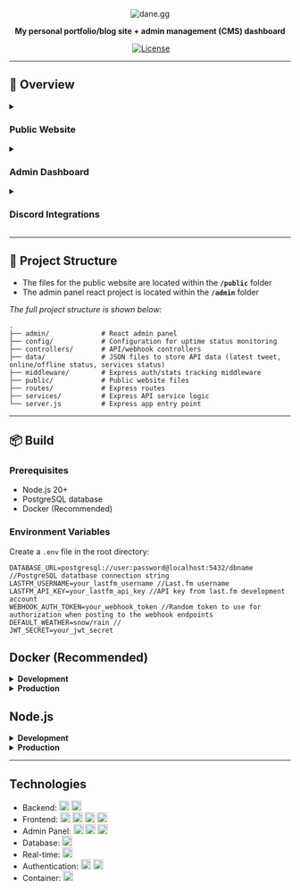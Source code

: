 <p align="center">
<img src="https://i.imgur.com/pRf4zZU.png" alt="dane.gg" />
</p>

<p align="center">
  <b>My personal portfolio/blog site + admin management (CMS) dashboard</b>
</p>

<p align="center">
<a href="https://dane.gg"><img src="https://img.shields.io/website-up-down-green-red/http/dane.gg.svg" alt="" /></a>
<a href="https://github.com/danerxc/dane.gg/blob/master/LICENSE"><img src="https://img.shields.io/github/license/danexrc/dane.gg.svg" alt="License" /></a>
</p>

<hr>

## 📌 Overview

<details>
<summary><h3><b>Public Website</b></h3></summary>
<img src="https://i.imgur.com/8k0C3bT.png" alt="Homepage"/>
  
### Notable features
- Automatic online/offline status (status from Discord)
- Automatic latest tweet status update (via Tweetshift)
- Automatic service status section for monitored services from Uptime Kuma (via webhook call)
- Real-time websocket chat (two way sync with Discord)
- Dynamic blog (managed via admin dashboard)
- Dynamic projects list (managed via admin dashboard
</details>

<details>
<summary><h3><b>Admin Dashboard</b></h3></summary>
<h3>Login</h3>
<img src="https://i.imgur.com/hnm2ye1.png" alt="Login Page"/>
  
- Secure login page
- 2FA prompt (if setup, optional)

<h3>Statistics Page</h3>
<img src="https://i.imgur.com/wHsRfZ2.png" alt="Statistics Page"/>
<img src="https://i.imgur.com/NoqtzHG.png" alt="Statistics Page"/>

- Displays statistics of web traffic (public pages only)
- Configurable timeframe (24h, 7d, 30d, all time)
- Displays total site visits, number of individual visitors,
- Chart displaying total visits + individual visitor changes over time
- Chart displaying individual page popularity and total page visits per page
- Table of top ten most-viewed blog posts w/ number of views per post
- Visitor countries donut chart + list of top ten countries
- List of top ten most popular visitor user agents
- Raw request logs (public pages only)

<h3>Blog Page</h3>
<img src="https://i.imgur.com/v0IzJzV.png" alt="Blog Page"/>
<img src="https://i.imgur.com/PLNqi3a.png" alt="Blog Page - Add/Edit"/>

- List of all blog posts
- Option to create new blog post
- Edit/delete existing post functionality
- Rich-text content editor w/ preview (markdown formatting)
- Image upload functionality (thumbnail + blog post content)
- Publish/unpublish option (changes whether post is shown on public website or not)
- Blog post tagging functionality (displays on public website)

<h3>Projects Page</h3>
<img src="https://i.imgur.com/0MT5E9e.png" alt="Projects Page"/>
<img src="https://i.imgur.com/l1EERt0.png" alt="Projects Page - Add/Edit"/>

- List of all projects
- Seperate project list per category
- Drag'n'drop ordering of projects (order that projects are returned on public site)
- Option to create new project
- Edit/delete existing project functionality
- Project category selection dropdown + management modal to add/edit/delete categories
- Rich-text description editor w/ preview (markdown formatting)
- Image upload functionality (thumbnail)
- Featured option (if disabled, project is only shown when clicking "view all" on public site)
- Customizable button URL + text
- Project tagging functionality + management modal to add/edit/delete tags

<h3>User Management Page</h3>
<img src="https://i.imgur.com/kSyU8dC.png" alt="User Management Page"/>
<img src="https://i.imgur.com/SkeIpBb.png" alt="User Management Page - Add"/>
<img src="https://i.imgur.com/qTd7AAb.png" alt="User Management Page - Edit"/>

- List of all available user accounts
- Ability to add new accounts
- Ability to edit/delete existing user accounts
- Ability to reset existing user passwords + reset 2FA if setup
- Only accessible by user accounts marked as admin (standard accounts cannot reach this page)

<h3>Account Page</h3>
<img src="https://i.imgur.com/QHuPH0D.png" alt="Account Management Page"/>

- Management page for logged-in user
- Displays whether account is an administrator account or standard account
- Option to change username w/ availability checking
- Option to change password w/ existing password checking
- Option to setup & enable app-based 2FA authentication on account
</details>

<details>
<summary><h3><b>Discord Integrations</b></h3></summary>
I use a custom Discord bot for both the logic behind retrieving and displaying my latest tweet from Twitter & to enable the websockets chat to post/send from a channel in my Discord channel.
<br>
<br>
You can read the <a href="https://github.com/danerxc/dane.gg/wiki">repo wiki</a> for information on these integrations & how to set them up.
</details>

<hr>

## 📂 Project Structure

- The files for the public website are located within the **``/public``** folder
- The admin panel react project is located within the **``/admin``** folder

*The full project structure is shown below:*
```
.
├── admin/             # React admin panel
├── config/            # Configuration for uptime status monitoring
├── controllers/       # API/webhook controllers
├── data/              # JSON files to store API data (latest tweet, online/offline status, services status)
├── middleware/        # Express auth/stats tracking middleware
├── public/            # Public website files
├── routes/            # Express routes
├── services/          # Express API service logic
└── server.js          # Express app entry point
```
<hr>

## 📦 Build

### Prerequisites

- Node.js 20+
- PostgreSQL database
- Docker (Recommended)

### Environment Variables

Create a ``.env`` file in the root directory:

```env
DATABASE_URL=postgresql://user:password@localhost:5432/dbname //PostgreSQL datatbase connection string
LASTFM_USERNAME=your_lastfm_username //Last.fm username
LASTFM_API_KEY=your_lastfm_api_key //API key from last.fm development account
WEBHOOK_AUTH_TOKEN=your_webhook_token //Random token to use for authorization when posting to the webhook endpoints
DEFAULT_WEATHER=snow/rain //
JWT_SECRET=your_jwt_secret
```

## Docker (Recommended)
<details>
<summary><b>Development</b></summary>

1. Build the development image
```sh
docker compose build
```

2. Run the image in Docker
This will automatically create a PostgreSQL Docker image with the required schema
```sh
docker compose up
```

3. Create the initial admin user in the users database:
```sh
docker compose exec web node createInitialUser.js <username> <password>
```

This will start:
- Backend server on port 3000
- Admin dev server on port 3001

</details>

<details>
  <summary><b>Production</b></summary>

  1. Build the production image
```sh
docker compose -f docker-compose.prod.yml build
```

2. Run the production Docker image
```sh
docker compose -f docker-compose.prod.yml up -d
```

3. Create the initial admin user:
```sh
docker compose -f docker-compose.prod.yml exec web node createInitialUser.js <username> <password>
```
</details>

## Node.js

<details>
  <summary><b>Development</b></summary>

  1. Install dependencies:
```sh
npm install
cd admin && npm install
```

2. Create initial admin user:
```sh
node createInitialUser.js <username> <password>
```

3. Start development servers:
```
npm run dev
```

This will start:
- Backend server on port 3000
- Admin dev server on port 3001

</details>

<details>
  <summary><b>Production</b></summary>

  1. Install dependencies and build admin panel:
```
npm install
cd admin && npm install && npm run build
cd ..
```

2. Create initial admin user:
```
node createInitialUser.js <username> <password>
```

3. Start production server:
```
npm start
```

</details>

<hr>

## Technologies

- Backend: <img alt="Node JS" src="https://img.shields.io/badge/Node%20JS-87cf30?style=flat&logo=nodedotjs&logoColor=87cf30&labelColor=595959&color=87cf30" height="18"> <img alt="Express JS" src="https://img.shields.io/badge/Express_JS-000000?style=flat&logo=express&logoColor=000000&labelColor=595959&color=000000" height="18">
- Frontend: <img alt="HTML" src="https://img.shields.io/badge/HTML-dd4b25?style=flat&logo=html5&logoColor=dd4b25&labelColor=595959&color=dd4b25" height="18"> <img alt="Static Badge" src="https://img.shields.io/badge/CSS-2d53e5?style=flat&logo=css3&logoColor=2d53e5&labelColor=595959&color=2d53e5" height="18"> <img alt="Static Badge" src="https://img.shields.io/badge/JavaScript-f7e025?style=flat&logo=javascript&logoColor=f7e025&labelColor=595959&color=f7e025" height="18"> <img alt="Static Badge" src="https://img.shields.io/badge/Handlebars-ff26523?style=flat&logo=handlebarsdotjs&logoColor=f26523&labelColor=595959&color=f26523" height="18">
- Admin Panel: <img alt="Static Badge" src="https://img.shields.io/badge/React-61dbfb?style=flat&logo=react&logoColor=61dbfb&labelColor=595959&color=61dbfb" height="18"> <img alt="Static Badge" src="https://img.shields.io/badge/TypeScript-2d79c7?style=flat&logo=typescript&logoColor=2d79c7&labelColor=595959&color=2d79c7" height="18"> <img alt="Static Badge" src="https://img.shields.io/badge/Tailwind%20CSS-35bef8?style=flat&logo=tailwindcss&logoColor=35bef8&labelColor=595959&color=35bef8" height="18">
- Database: <img alt="Static Badge" src="https://img.shields.io/badge/PostgreSQL-2f6792?style=flat&logo=postgresql&logoColor=2f6792&labelColor=595959&color=2f6792" height="18">
- Real-time: <img alt="Static Badge" src="https://img.shields.io/badge/WebSocket-ff6600?style=flat&logo=socket&logoColor=ff6600&labelColor=595959&color=ff6600" height="18">
- Authentication: <img alt="Static Badge" src="https://img.shields.io/badge/JWT-fb015c?style=flat&logo=jsonwebtokens&logoColor=fb015c&labelColor=595959&color=fb015c" height="18"> <img alt="Static Badge" src="https://img.shields.io/badge/TOTP-00ac4f?style=flat&logo=googleauthenticator&logoColor=00ac4f&labelColor=595959&color=00ac4f" height="18">
- Container: <img alt="Static Badge" src="https://img.shields.io/badge/Docker-2496ed?style=flat&logo=docker&logoColor=2496ed&labelColor=595959&color=2496ed" height="18">
